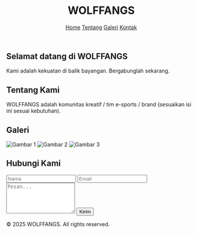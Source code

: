 <!DOCTYPE html>
<html lang="id">
<head>
  <meta charset="UTF-8" />
  <meta name="viewport" content="width=device-width, initial-scale=1.0" />
  <title>WOLFFANGS | Official Website</title>
  <meta name="description" content="Website resmi WOLFFANGS. Bergabunglah dengan kekuatan kami." />
  <link rel="stylesheet" href="style.css" />
  <link rel="icon" href="favicon.ico" />
  <link href="https://fonts.googleapis.com/css2?family=Orbitron:wght@500&display=swap" rel="stylesheet">
</head>
<body>
  <header>
    <div class="container">
      <h1 class="logo">WOLFFANGS</h1>
      <nav>
        <a href="#home">Home</a>
        <a href="#about">Tentang</a>
        <a href="#gallery">Galeri</a>
        <a href="#contact">Kontak</a>
      </nav>
    </div>
  </header>

  <section id="home" class="hero">
    <div class="hero-content">
      <h2>Selamat datang di WOLFFANGS</h2>
      <p>Kami adalah kekuatan di balik bayangan. Bergabunglah sekarang.</p>
    </div>
  </section>

  <section id="about">
    <div class="container">
      <h2>Tentang Kami</h2>
      <p>WOLFFANGS adalah komunitas kreatif / tim e-sports / brand (sesuaikan isi ini sesuai kebutuhan).</p>
    </div>
  </section>

  <section id="gallery">
    <div class="container">
      <h2>Galeri</h2>
      <div class="gallery">
        <img src="img1.jpg" alt="Gambar 1" />
        <img src="img2.jpg" alt="Gambar 2" />
        <img src="img3.jpg" alt="Gambar 3" />
      </div>
    </div>
  </section>

  <section id="contact">
    <div class="container">
      <h2>Hubungi Kami</h2>
      <form action="https://formspree.io/f/yourformid" method="POST">
        <input type="text" name="name" placeholder="Nama" required />
        <input type="email" name="email" placeholder="Email" required />
        <textarea name="message" placeholder="Pesan..." rows="5" required></textarea>
        <button type="submit">Kirim</button>
      </form>
    </div>
  </section>

  <footer>
    <p>&copy; 2025 WOLFFANGS. All rights reserved.</p>
  </footer>
</body>
</html>
